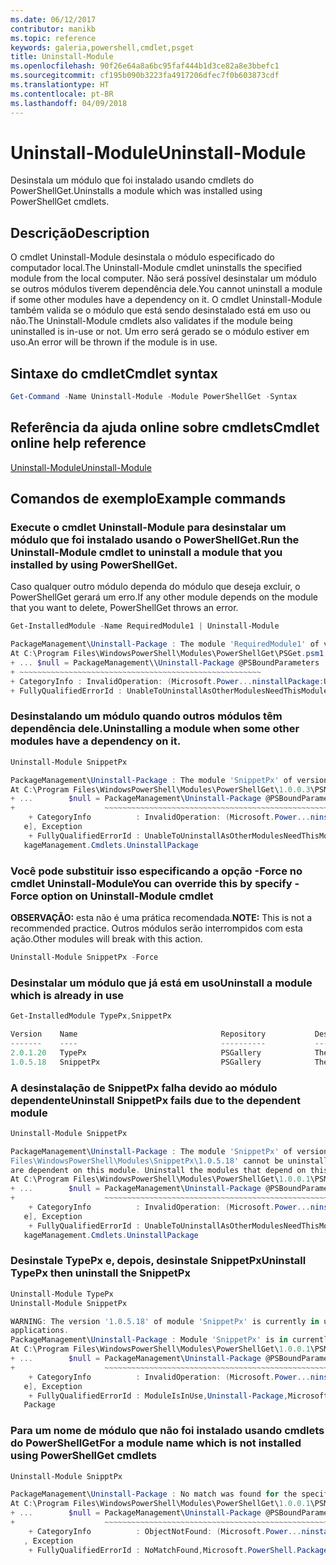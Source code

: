 ```yaml
---
ms.date: 06/12/2017
contributor: manikb
ms.topic: reference
keywords: galeria,powershell,cmdlet,psget
title: Uninstall-Module
ms.openlocfilehash: 90f26e64a8a6bc95faf444b1d3ce82a8e3bbefc1
ms.sourcegitcommit: cf195b090b3223fa4917206dfec7f0b603873cdf
ms.translationtype: HT
ms.contentlocale: pt-BR
ms.lasthandoff: 04/09/2018
---
```

# <a name="uninstall-module"></a><span data-ttu-id="a335b-103">Uninstall-Module</span><span class="sxs-lookup"><span data-stu-id="a335b-103">Uninstall-Module</span></span>

<span data-ttu-id="a335b-104">Desinstala um módulo que foi instalado usando cmdlets do PowerShellGet.</span><span class="sxs-lookup"><span data-stu-id="a335b-104">Uninstalls a module which was installed using PowerShellGet cmdlets.</span></span>

## <a name="description"></a><span data-ttu-id="a335b-105">Descrição</span><span class="sxs-lookup"><span data-stu-id="a335b-105">Description</span></span>

<span data-ttu-id="a335b-106">O cmdlet Uninstall-Module desinstala o módulo especificado do computador local.</span><span class="sxs-lookup"><span data-stu-id="a335b-106">The Uninstall-Module cmdlet uninstalls the specified module from the local computer.</span></span>
<span data-ttu-id="a335b-107">Não será possível desinstalar um módulo se outros módulos tiverem dependência dele.</span><span class="sxs-lookup"><span data-stu-id="a335b-107">You cannot uninstall a module if some other modules have a dependency on it.</span></span>
<span data-ttu-id="a335b-108">O cmdlet Uninstall-Module também valida se o módulo que está sendo desinstalado está em uso ou não.</span><span class="sxs-lookup"><span data-stu-id="a335b-108">The Uninstall-Module cmdlets also validates if the module being uninstalled is in-use or not.</span></span> <span data-ttu-id="a335b-109">Um erro será gerado se o módulo estiver em uso.</span><span class="sxs-lookup"><span data-stu-id="a335b-109">An error will be thrown if the module is in use.</span></span>

## <a name="cmdlet-syntax"></a><span data-ttu-id="a335b-110">Sintaxe do cmdlet</span><span class="sxs-lookup"><span data-stu-id="a335b-110">Cmdlet syntax</span></span>
```powershell
Get-Command -Name Uninstall-Module -Module PowerShellGet -Syntax
```

## <a name="cmdlet-online-help-reference"></a><span data-ttu-id="a335b-111">Referência da ajuda online sobre cmdlets</span><span class="sxs-lookup"><span data-stu-id="a335b-111">Cmdlet online help reference</span></span>

[<span data-ttu-id="a335b-112">Uninstall-Module</span><span class="sxs-lookup"><span data-stu-id="a335b-112">Uninstall-Module</span></span>](http://go.microsoft.com/fwlink/?LinkId=526864)


## <a name="example-commands"></a><span data-ttu-id="a335b-113">Comandos de exemplo</span><span class="sxs-lookup"><span data-stu-id="a335b-113">Example commands</span></span>

###  <a name="run-the-uninstall-module-cmdlet-to-uninstall-a-module-that-you-installed-by-using-powershellget"></a><span data-ttu-id="a335b-114">Execute o cmdlet Uninstall-Module para desinstalar um módulo que foi instalado usando o PowerShellGet.</span><span class="sxs-lookup"><span data-stu-id="a335b-114">Run the Uninstall-Module cmdlet to uninstall a module that you installed by using PowerShellGet.</span></span>
<span data-ttu-id="a335b-115">Caso qualquer outro módulo dependa do módulo que deseja excluir, o PowerShellGet gerará um erro.</span><span class="sxs-lookup"><span data-stu-id="a335b-115">If any other module depends on the module that you want to delete, PowerShellGet throws an error.</span></span>
```powershell
Get-InstalledModule -Name RequiredModule1 | Uninstall-Module

PackageManagement\Uninstall-Package : The module 'RequiredModule1' of version '2.5' in module base folder 'C:\Program Files\WindowsPowerShell\Modules\RequiredModule1\2.5' cannot be uninstalled, because one or more other modules 'ModuleWithDependencies2' are dependent on this module. Uninstall the modules that depend on this module before uninstalling module 'RequiredModule1'.
At C:\Program Files\WindowsPowerShell\Modules\PowerShellGet\PSGet.psm1:1303 char:25
+ ... $null = PackageManagement\\Uninstall-Package @PSBoundParameters
+ ~~~~~~~~~~~~~~~~~~~~~~~~~~~~~~~~~~~~~~~~~~~~~~~~~~~~~~
+ CategoryInfo : InvalidOperation: (Microsoft.Power...ninstallPackage:UninstallPackage) [Uninstall-Package], Exception
+ FullyQualifiedErrorId : UnableToUninstallAsOtherModulesNeedThisModule,Uninstall-Package,Microsoft.PowerShell.PackageManagement.Cmdlets.UninstallPackage
```

### <a name="uninstalling-a-module-when-some-other-modules-have-a-dependency-on-it"></a><span data-ttu-id="a335b-116">Desinstalando um módulo quando outros módulos têm dependência dele.</span><span class="sxs-lookup"><span data-stu-id="a335b-116">Uninstalling a module when some other modules have a dependency on it.</span></span>

```powershell
Uninstall-Module SnippetPx

PackageManagement\Uninstall-Package : The module 'SnippetPx' of version '1.0.5.18' in module base folder 'C:\ProgramFiles\WindowsPowerShell\Modules\SnippetPx\1.0.5.18' cannot be uninstalled, because one or more other modules 'TypePx' are dependent on this module. Uninstall the modules that depend on this module before uninstalling module 'SnippetPx'.
At C:\Program Files\WindowsPowerShell\Modules\PowerShellGet\1.0.0.3\PSModule.psm1:1803 char:21
+ ...        $null = PackageManagement\Uninstall-Package @PSBoundParameters
+                    ~~~~~~~~~~~~~~~~~~~~~~~~~~~~~~~~~~~~~~~~~~~~~~~~~~~~~~
    + CategoryInfo          : InvalidOperation: (Microsoft.Power...ninstallPackage:UninstallPackage) [Uninstall-Packag
   e], Exception
    + FullyQualifiedErrorId : UnableToUninstallAsOtherModulesNeedThisModule,Uninstall-Package,Microsoft.PowerShell.Pac
   kageManagement.Cmdlets.UninstallPackage
```

### <a name="you-can-override-this-by-specify--force-option-on-uninstall-module-cmdlet"></a><span data-ttu-id="a335b-117">Você pode substituir isso especificando a opção -Force no cmdlet Uninstall-Module</span><span class="sxs-lookup"><span data-stu-id="a335b-117">You can override this by specify -Force option on Uninstall-Module cmdlet</span></span>
<span data-ttu-id="a335b-118">**OBSERVAÇÃO:** esta não é uma prática recomendada.</span><span class="sxs-lookup"><span data-stu-id="a335b-118">**NOTE:** This is not a recommended practice.</span></span> <span data-ttu-id="a335b-119">Outros módulos serão interrompidos com esta ação.</span><span class="sxs-lookup"><span data-stu-id="a335b-119">Other modules will break with this action.</span></span>

```powershell
Uninstall-Module SnippetPx -Force
```

### <a name="uninstall-a-module-which-is-already-in-use"></a><span data-ttu-id="a335b-120">Desinstalar um módulo que já está em uso</span><span class="sxs-lookup"><span data-stu-id="a335b-120">Uninstall a module which is already in use</span></span>

```powershell
Get-InstalledModule TypePx,SnippetPx

Version    Name                                Repository           Description
-------    ----                                ----------           -----------
2.0.1.20   TypePx                              PSGallery            The TypePx module adds properties and methods to...
1.0.5.18   SnippetPx                           PSGallery            The SnippetPx module enhances the snippet experi...
```

### <a name="uninstall-snippetpx-fails-due-to-the-dependent-module"></a><span data-ttu-id="a335b-121">A desinstalação de SnippetPx falha devido ao módulo dependente</span><span class="sxs-lookup"><span data-stu-id="a335b-121">Uninstall SnippetPx fails due to the dependent module</span></span>

```powershell
Uninstall-Module SnippetPx

PackageManagement\Uninstall-Package : The module 'SnippetPx' of version '1.0.5.18' in module base folder 'C:\Program
Files\WindowsPowerShell\Modules\SnippetPx\1.0.5.18' cannot be uninstalled, because one or more other modules 'TypePx'
are dependent on this module. Uninstall the modules that depend on this module before uninstalling module 'SnippetPx'.
At C:\Program Files\WindowsPowerShell\Modules\PowerShellGet\1.0.0.1\PSModule.psm1:1914 char:21
+ ...        $null = PackageManagement\Uninstall-Package @PSBoundParameters
+                    ~~~~~~~~~~~~~~~~~~~~~~~~~~~~~~~~~~~~~~~~~~~~~~~~~~~~~~
    + CategoryInfo          : InvalidOperation: (Microsoft.Power...ninstallPackage:UninstallPackage) [Uninstall-Packag
   e], Exception
    + FullyQualifiedErrorId : UnableToUninstallAsOtherModulesNeedThisModule,Uninstall-Package,Microsoft.PowerShell.Pac
   kageManagement.Cmdlets.UninstallPackage
```

### <a name="uninstall-typepx-then-uninstall-the-snippetpx"></a><span data-ttu-id="a335b-122">Desinstale TypePx e, depois, desinstale SnippetPx</span><span class="sxs-lookup"><span data-stu-id="a335b-122">Uninstall TypePx then uninstall the SnippetPx</span></span>

```powershell
Uninstall-Module TypePx
Uninstall-Module SnippetPx

WARNING: The version '1.0.5.18' of module 'SnippetPx' is currently in use. Retry the operation after closing the
applications.
PackageManagement\Uninstall-Package : Module 'SnippetPx' is in currently in use.
At C:\Program Files\WindowsPowerShell\Modules\PowerShellGet\1.0.0.1\PSModule.psm1:1914 char:21
+ ...        $null = PackageManagement\Uninstall-Package @PSBoundParameters
+                    ~~~~~~~~~~~~~~~~~~~~~~~~~~~~~~~~~~~~~~~~~~~~~~~~~~~~~~
    + CategoryInfo          : InvalidOperation: (Microsoft.Power...ninstallPackage:UninstallPackage) [Uninstall-Packag
   e], Exception
    + FullyQualifiedErrorId : ModuleIsInUse,Uninstall-Package,Microsoft.PowerShell.PackageManagement.Cmdlets.Uninstall
   Package
```


### <a name="for-a-module-name-which-is-not-installed-using-powershellget-cmdlets"></a><span data-ttu-id="a335b-123">Para um nome de módulo que não foi instalado usando cmdlets do PowerShellGet</span><span class="sxs-lookup"><span data-stu-id="a335b-123">For a module name which is not installed using PowerShellGet cmdlets</span></span>

```powershell
Uninstall-Module SnipptPx

PackageManagement\Uninstall-Package : No match was found for the specified search criteria and module names 'SnipptPx'.
At C:\Program Files\WindowsPowerShell\Modules\PowerShellGet\1.0.0.1\PSModule.psm1:1914 char:21
+ ...        $null = PackageManagement\Uninstall-Package @PSBoundParameters
+                    ~~~~~~~~~~~~~~~~~~~~~~~~~~~~~~~~~~~~~~~~~~~~~~~~~~~~~~
    + CategoryInfo          : ObjectNotFound: (Microsoft.Power...ninstallPackage:UninstallPackage) [Uninstall-Package]
   , Exception
    + FullyQualifiedErrorId : NoMatchFound,Microsoft.PowerShell.PackageManagement.Cmdlets.UninstallPackage
```